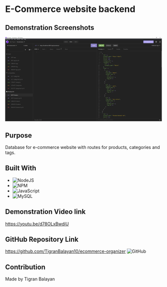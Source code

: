 # E-Commerce website backend

## Demonstration Screenshots
![Demo Pic](./Media/Sequlize_mockup.jpg)

## Purpose
Database for e-commerce website with routes for products, categories and tags.

## Built With
* ![NodeJS](https://img.shields.io/badge/node.js-6DA55F?style=for-the-badge&logo=node.js&logoColor=white)
* ![NPM](https://img.shields.io/badge/NPM-%23000000.svg?style=for-the-badge&logo=npm&logoColor=white)
* ![JavaScript](https://img.shields.io/badge/javascript-%23323330.svg?style=for-the-badge&logo=javascript&logoColor=%23F7DF1E)
* ![MySQL](https://img.shields.io/badge/mysql-%2300f.svg?style=for-the-badge&logo=mysql&logoColor=white)

## Demonstration Video link
https://youtu.be/d78OLxBwdiU

## GitHub Repository Link
https://github.com/TigranBalayan10/ecommerce-organizer
![GitHub](https://img.shields.io/badge/github-%23121011.svg?style=for-the-badge&logo=github&logoColor=white)

## Contribution
Made by Tigran Balayan
